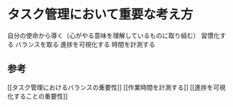 # タスク管理において重要な考え方

自分の使命から導く（心がやる意味を理解しているものに取り組む）
習慣化する
バランスを取る
進捗を可視化する
時間を計測する

## 参考

[[タスク管理におけるバランスの重要性]]
[[作業時間を計測する]]
[[進捗を可視化することの重要性]]